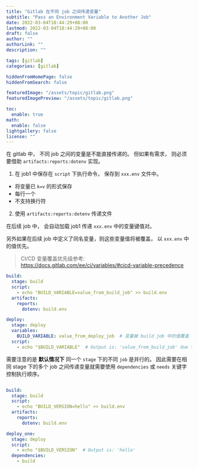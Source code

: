 ```yaml
---
title: "Gitlab 在不同 job 之间传递变量"
subtitle: "Pass an Environment Variable to Another Job"
date: 2022-03-04T18:44:29+08:00
lastmod: 2022-03-04T18:44:29+08:00
draft: false
author: ""
authorLink: ""
description: ""

tags: [gitlab]
categories: [gitlab]

hiddenFromHomePage: false
hiddenFromSearch: false

featuredImage: "/assets/topic/gitlab.png"
featuredImagePreview: "/assets/topic/gitlab.png"

toc:
  enable: true
math:
  enable: false
lightgallery: false
license: ""
---
```


在 gitlab 中， 不同 job 之间的变量是不能直接传递的。 但如果有需求， 则必须要借助 `artifacts:reports:dotenv` 实现。 

1. 在 job1 中保存在 `script` 下执行命令， 保存到 `xxx.env` 文件中。 
  + 将变量已 `k=v` 的形式保存
  + 每行一个
  + 不支持换行符

2. 使用 `artifacts:reports:dotenv` 传递文件

在后续 job 中， 会自动加载 job1 传递 `xxx.env` 中的变量键值对。 

另外如果在后续 job 中定义了同名变量，则这些变量值将被覆盖， 以 `xxx.env` 中的值优先。

> CI/CD 变量覆盖优先级参考: https://docs.gitlab.com/ee/ci/variables/#cicd-variable-precedence

```yaml
build:
  stage: build
  script:
    - echo "BUILD_VARIABLE=value_from_build_job" >> build.env
  artifacts:
    reports:
      dotenv: build.env

deploy:
  stage: deploy
  variables:
    BUILD_VARIABLE: value_from_deploy_job  # 变量被 build job 中的值覆盖
  script:
    - echo "$BUILD_VARIABLE"  # Output is: 'value_from_build_job' due to precedence
```

需要注意的是 **默认情况下** 同一个 `stage` 下的不同 `job` 是并行的。 因此需要在相同 stage 下的多个 job 之间传递变量就需要使用 `dependencies` 或 `needs` 关键字控制执行顺序。


```yaml

build:
  stage: build
  script:
    - echo "BUILD_VERSION=hello" >> build.env
  artifacts:
    reports:
      dotenv: build.env

deploy_one:
  stage: deploy
  script:
    - echo "$BUILD_VERSION"  # Output is: 'hello'
  dependencies:
    - build

```